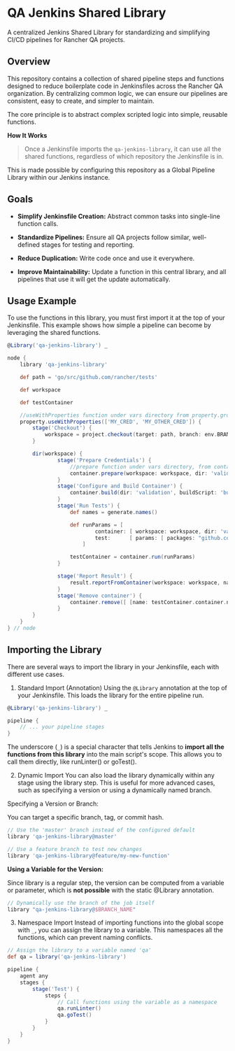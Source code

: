 # QA Jenkins Shared Library
A centralized Jenkins Shared Library for standardizing and simplifying CI/CD pipelines for Rancher QA projects.

## Overview
This repository contains a collection of shared pipeline steps and functions designed to reduce boilerplate code in Jenkinsfiles across the Rancher QA organization. By centralizing common logic, we can ensure our pipelines are consistent, easy to create, and simpler to maintain.

The core principle is to abstract complex scripted logic into simple, reusable functions.

**How It Works**
> Once a Jenkinsfile imports the `qa-jenkins-library`, it can use all the shared functions, regardless of which repository the Jenkinsfile is in.

This is made possible by configuring this repository as a Global Pipeline Library within our Jenkins instance.

## Goals
- **Simplify Jenkinsfile Creation:** Abstract common tasks into single-line function calls.

- **Standardize Pipelines:** Ensure all QA projects follow similar, well-defined stages for testing and reporting.

- **Reduce Duplication:** Write code once and use it everywhere.

- **Improve Maintainability:** Update a function in this central library, and all pipelines that use it will get the update automatically.

## Usage Example
To use the functions in this library, you must first import it at the top of your Jenkinsfile. This example shows how simple a pipeline can become by leveraging the shared functions.

```groovy
@Library('qa-jenkins-library') _

node {
    library 'qa-jenkins-library'

    def path = 'go/src/github.com/rancher/tests'

    def workspace

    def testContainer

    //useWithProperties function under vars directory from property.groovy
    property.useWithProperties(['MY_CRED', 'MY_OTHER_CRED']) {
        stage('Checkout') {
            workspace = project.checkout(target: path, branch: env.BRANCH, repository: env.REPO)
        }

        dir(workspace) {
                stage('Prepare Credentials') {
                    //prepare function under vars directory, from container.groovy
                    container.prepare(workspace: workspace, dir: 'validation')
                }
                stage('Configure and Build Container') {
                    container.build(dir: 'validation', buildScript: 'build.sh', configureScript: 'configure.sh')
                }
                stage('Run Tests') {
                    def names = generate.names()

                    def runParams = [
                            container: [ workspace: workspace, dir: 'validation', name: names.container, image: names.image],
                            test:      [ params: [ packages: "github.com/rancher/tests/validation/${env.TEST_PACKAGE}", cases: env.GOTEST_TESTCASE, tags: env.TAGS ]]
                        ]

                    testContainer = container.run(runParams)
                }

                stage('Report Result') {
                    result.reportFromContainer(workspace: workspace, name: testContainer.container.name, image: testContainer.container.image, dir: 'validation', resultsXML: testContainer.test.resultsXML)
                }
                stage('Remove container') {
                    container.remove([ [name: testContainer.container.name, image: testContainer.container.image] ])
                }
        }
    }
} // node
```

## Importing the Library
There are several ways to import the library in your Jenkinsfile, each with different use cases.

1. Standard Import (Annotation)
Using the `@Library` annotation at the top of your Jenkinsfile. This loads the library for the entire pipeline run.

```groovy
@Library('qa-jenkins-library') _

pipeline {
    // ... your pipeline stages
}
```

The underscore (`_`) is a special character that tells Jenkins to **import all the functions from this library** into the main script's scope. This allows you to call them directly, like runLinter() or goTest().

2. Dynamic Import
You can also load the library dynamically within any stage using the library step. This is useful for more advanced cases, such as specifying a version or using a dynamically named branch.

Specifying a Version or Branch:

You can target a specific branch, tag, or commit hash. 

```groovy
// Use the 'master' branch instead of the configured default
library 'qa-jenkins-library@master'

// Use a feature branch to test new changes
library 'qa-jenkins-library@feature/my-new-function'
```

**Using a Variable for the Version:**

Since library is a regular step, the version can be computed from a variable or parameter, which is **not possible** with the static @Library annotation.

```groovy
// Dynamically use the branch of the job itself
library "qa-jenkins-library@$BRANCH_NAME"
```

3. Namespace Import
Instead of importing functions into the global scope with `_`, you can assign the library to a variable. This namespaces all the functions, which can prevent naming conflicts.

```groovy
// Assign the library to a variable named 'qa'
def qa = library('qa-jenkins-library')

pipeline {
    agent any
    stages {
        stage('Test') {
            steps {
                // Call functions using the variable as a namespace
                qa.runLinter()
                qa.goTest()
            }
        }
    }
}
```